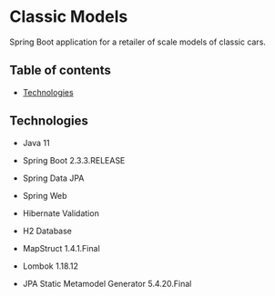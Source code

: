 # Classic Models

Spring Boot application for a retailer of scale models of classic cars.

## Table of contents

- [Technologies](#technologies)

## Technologies

- Java 11
  
- Spring Boot 2.3.3.RELEASE
- Spring Data JPA
- Spring Web

- Hibernate Validation
  
- H2 Database
  
- MapStruct 1.4.1.Final
- Lombok 1.18.12
- JPA Static Metamodel Generator 5.4.20.Final

